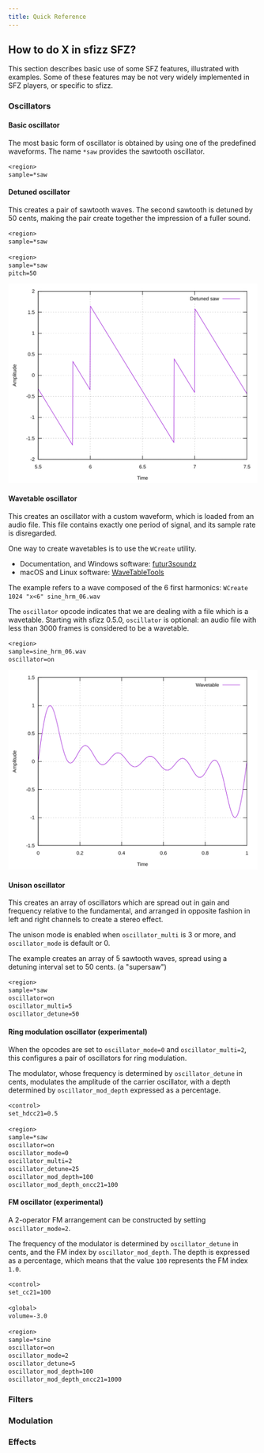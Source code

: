 ```yaml
---
title: Quick Reference
---
```

## How to do X in sfizz SFZ?

This section describes basic use of some SFZ features, illustrated with examples.
Some of these features may be not very widely implemented in SFZ players, or specific to sfizz.

### Oscillators

#### Basic oscillator

The most basic form of oscillator is obtained by using one of the predefined waveforms.
The name `*saw` provides the sawtooth oscillator.

```sfz
<region>
sample=*saw
```

#### Detuned oscillator

This creates a pair of sawtooth waves. The second sawtooth is detuned by 50
cents, making the pair create together the impression of a fuller sound.

```sfz
<region>
sample=*saw

<region>
sample=*saw
pitch=50
```

![quickref-detune-osc](/assets/img/sfizz/quickref-detune-osc.svg)

#### Wavetable oscillator

This creates an oscillator with a custom waveform, which is loaded from an
audio file. This file contains exactly one period of signal, and its
sample rate is disregarded.

One way to create wavetables is to use the `WCreate` utility.
- Documentation, and Windows software: [futur3soundz](https://www.futur3soundz.com/wavetable-synthesis)
- macOS and Linux software: [WaveTableTools](https://github.com/sfztools/WaveTableTools)

The example refers to a wave composed of the 6 first harmonics:
`WCreate 1024 "x<6" sine_hrm_06.wav`

The `oscillator` opcode indicates that we are dealing with a file which is a
wavetable.
Starting with sfizz 0.5.0, `oscillator` is optional: an audio file with less
than 3000 frames is considered to be a wavetable.

```sfz
<region>
sample=sine_hrm_06.wav
oscillator=on
```

![quickref-wavetable-osc](/assets/img/sfizz/quickref-wavetable-osc.svg)

#### Unison oscillator

This creates an array of oscillators which are spread out in gain and frequency
relative to the fundamental, and arranged in opposite fashion in left and right
channels to create a stereo effect.

The unison mode is enabled when `oscillator_multi` is 3 or more, and
`oscillator_mode` is default or 0.

The example creates an array of 5 sawtooth waves, spread using a detuning interval
set to 50 cents. (a "supersaw")

```sfz
<region>
sample=*saw
oscillator=on
oscillator_multi=5
oscillator_detune=50
```

#### Ring modulation oscillator (experimental)

When the opcodes are set to `oscillator_mode=0` and `oscillator_multi=2`,
this configures a pair of oscillators for ring modulation.

The modulator, whose frequency is determined by `oscillator_detune` in cents,
modulates the amplitude of the carrier oscillator, with a depth determined by
`oscillator_mod_depth` expressed as a percentage.

```sfz
<control>
set_hdcc21=0.5

<region>
sample=*saw
oscillator=on
oscillator_mode=0
oscillator_multi=2
oscillator_detune=25
oscillator_mod_depth=100
oscillator_mod_depth_oncc21=100
```

#### FM oscillator (experimental)

A 2-operator FM arrangement can be constructed by setting `oscillator_mode=2`.

The frequency of the modulator is determined by `oscillator_detune` in cents,
and the FM index by `oscillator_mod_depth`. The depth is expressed as a
percentage, which means that the value `100` represents the FM index `1.0`.

```sfz
<control>
set_cc21=100

<global>
volume=-3.0

<region>
sample=*sine
oscillator=on
oscillator_mode=2
oscillator_detune=5
oscillator_mod_depth=100
oscillator_mod_depth_oncc21=1000
```

### Filters

### Modulation

### Effects
